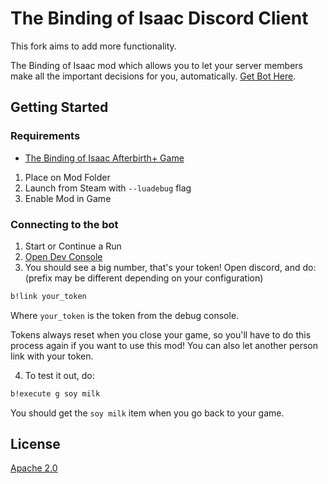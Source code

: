 # The Binding of Isaac Discord Client

This fork aims to add more functionality.

The Binding of Isaac mod which allows you to let your server members make all the important decisions for you, automatically.
[Get Bot Here](https://github.com/MochicStudio/tboi-discord-bot).

## Getting Started

### Requirements

- [The Binding of Isaac Afterbirth+ Game](https://store.steampowered.com/app/570660/The_Binding_of_Isaac_Afterbirth/)

1. Place on Mod Folder
2. Launch from Steam with `--luadebug` flag
3. Enable Mod in Game

### Connecting to the bot
1. Start or Continue a Run
2. [Open Dev Console](https://wofsauge.github.io/IsaacDocs/tutorials/DebugConsole/)
3. You should see a big number, that's your token! Open discord, and do: (prefix may be different depending on your configuration)

```sh
b!link your_token
```
Where `your_token` is the token from the debug console.

Tokens always reset when you close your game, so you'll have to do this process again if you want to use this mod! You can also let another person link with your token.

4. To test it out, do:
```sh
b!execute g soy milk
```
You should get the `soy milk` item when you go back to your game.

## License
[Apache 2.0](https://github.com/MochicStudio/tboi-discord-client/blob/master/LICENSE)
